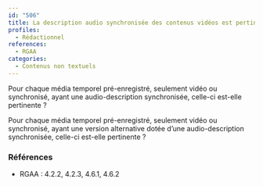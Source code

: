 ```yaml
---
id: "506"
title: La description audio synchronisée des contenus vidéos est pertinente.
profiles:
  - Rédactionnel
references:
  - RGAA
categories:
  - Contenus non textuels
---
```


Pour chaque média temporel pré-enregistré, seulement vidéo ou synchronisé, ayant une audio-description synchronisée, celle-ci est-elle pertinente ?

Pour chaque média temporel pré-enregistré, seulement vidéo ou synchronisé, ayant une version alternative dotée d’une audio-description synchronisée, celle-ci est-elle pertinente ?


### Références

*   RGAA : 4.2.2, 4.2.3, 4.6.1, 4.6.2
